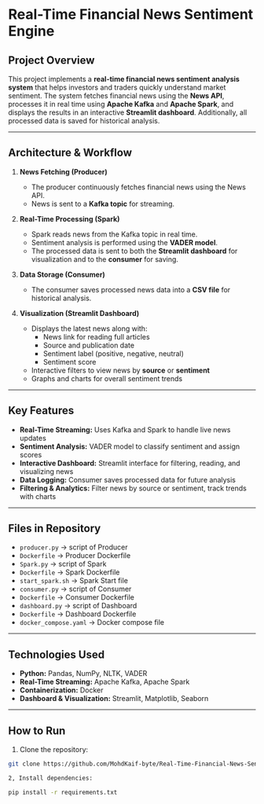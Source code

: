 # Real-Time Financial News Sentiment Engine

## Project Overview
This project implements a **real-time financial news sentiment analysis system** that helps investors and traders quickly understand market sentiment. The system fetches financial news using the **News API**, processes it in real time using **Apache Kafka** and **Apache Spark**, and displays the results in an interactive **Streamlit dashboard**. Additionally, all processed data is saved for historical analysis.

---

## Architecture & Workflow
1. **News Fetching (Producer)**  
   - The producer continuously fetches financial news using the News API.  
   - News is sent to a **Kafka topic** for streaming.

2. **Real-Time Processing (Spark)**  
   - Spark reads news from the Kafka topic in real time.  
   - Sentiment analysis is performed using the **VADER model**.  
   - The processed data is sent to both the **Streamlit dashboard** for visualization and to the **consumer** for saving.

3. **Data Storage (Consumer)**  
   - The consumer saves processed news data into a **CSV file** for historical analysis.

4. **Visualization (Streamlit Dashboard)**  
   - Displays the latest news along with:  
     - News link for reading full articles  
     - Source and publication date  
     - Sentiment label (positive, negative, neutral)  
     - Sentiment score  
   - Interactive filters to view news by **source** or **sentiment**  
   - Graphs and charts for overall sentiment trends

---

## Key Features
- **Real-Time Streaming:** Uses Kafka and Spark to handle live news updates  
- **Sentiment Analysis:** VADER model to classify sentiment and assign scores  
- **Interactive Dashboard:** Streamlit interface for filtering, reading, and visualizing news  
- **Data Logging:** Consumer saves processed data for future analysis  
- **Filtering & Analytics:** Filter news by source or sentiment, track trends with charts  

---

## Files in Repository
- `producer.py` → script of Producer  
- `Dockerfile` → Producer Dockerfile  
- `Spark.py` → script of Spark 
- `Dockerfile` → Spark Dockerfile  
- `start_spark.sh` → Spark Start file
- `consumer.py` → script of Consumer
- `Dockerfile` → Consumer Dockerfile
- `dashboard.py` → script of Dashboard
- `Dockerfile` → Dashboard Dockerfile
- `docker_compose.yaml` → Docker compose file

---

## Technologies Used
- **Python:** Pandas, NumPy, NLTK, VADER  
- **Real-Time Streaming:** Apache Kafka, Apache Spark  
- **Containerization:** Docker  
- **Dashboard & Visualization:** Streamlit, Matplotlib, Seaborn  

---

## How to Run
1. Clone the repository:  
```bash
git clone https://github.com/MohdKaif-byte/Real-Time-Financial-News-Sentiment-Engine.git

2, Install dependencies:

pip install -r requirements.txt


